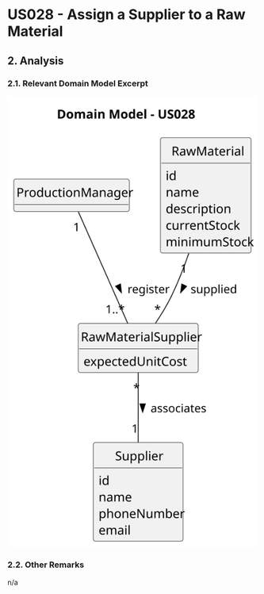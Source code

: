 # US028 - Assign a Supplier to a Raw Material

## 2. Analysis

### 2.1. Relevant Domain Model Excerpt 

![Domain Model](svg/us028-domain-model.svg)

### 2.2. Other Remarks

n/a